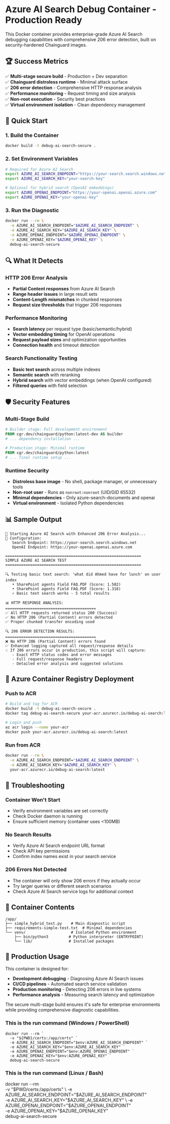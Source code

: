 # Azure AI Search Debug Container - Production Ready

This Docker container provides enterprise-grade Azure AI Search debugging capabilities with comprehensive 206 error detection, built on security-hardened Chainguard images.

## 🏆 Success Metrics

✅ **Multi-stage secure build** - Production + Dev separation  
✅ **Chainguard distroless runtime** - Minimal attack surface  
✅ **206 error detection** - Comprehensive HTTP response analysis  
✅ **Performance monitoring** - Request timing and size analysis  
✅ **Non-root execution** - Security best practices  
✅ **Virtual environment isolation** - Clean dependency management  

## 🔧 Quick Start

### 1. Build the Container
```bash
docker build -t debug-ai-search-secure .
```

### 2. Set Environment Variables
```bash
# Required for Azure AI Search
export AZURE_AI_SEARCH_ENDPOINT="https://your-search.search.windows.net"
export AZURE_AI_SEARCH_KEY="your-search-key"

# Optional for hybrid search (OpenAI embeddings)
export AZURE_OPENAI_ENDPOINT="https://your-openai.openai.azure.com"
export AZURE_OPENAI_KEY="your-openai-key"
```

### 3. Run the Diagnostic
```bash
docker run --rm \
  -e AZURE_AI_SEARCH_ENDPOINT="$AZURE_AI_SEARCH_ENDPOINT" \
  -e AZURE_AI_SEARCH_KEY="$AZURE_AI_SEARCH_KEY" \
  -e AZURE_OPENAI_ENDPOINT="$AZURE_OPENAI_ENDPOINT" \
  -e AZURE_OPENAI_KEY="$AZURE_OPENAI_KEY" \
  debug-ai-search-secure
```

## 🔍 What It Detects

### HTTP 206 Error Analysis
- **Partial Content responses** from Azure AI Search
- **Range header issues** in large result sets
- **Content-Length mismatches** in chunked responses
- **Request size thresholds** that trigger 206 responses

### Performance Monitoring
- **Search latency** per request type (basic/semantic/hybrid)
- **Vector embedding timing** for OpenAI operations
- **Request payload sizes** and optimization opportunities
- **Connection health** and timeout detection

### Search Functionality Testing
- **Basic text search** across multiple indexes
- **Semantic search** with reranking
- **Hybrid search** with vector embeddings (when OpenAI configured)
- **Filtered queries** with field selection

## 🛡️ Security Features

### Multi-Stage Build
```dockerfile
# Builder stage: Full development environment
FROM cgr.dev/chainguard/python:latest-dev AS builder
# ... dependency installation ...

# Production stage: Minimal runtime
FROM cgr.dev/chainguard/python:latest
# ... final runtime setup ...
```

### Runtime Security
- **Distroless base image** - No shell, package manager, or unnecessary tools
- **Non-root user** - Runs as `nonroot:nonroot` (UID/GID 65532)
- **Minimal dependencies** - Only azure-search-documents and openai
- **Virtual environment** - Isolated Python dependencies

## 📊 Sample Output

```
🔬 Starting Azure AI Search with Enhanced 206 Error Analysis...
🔧 Configuration:
   Search Endpoint: https://your-search.search.windows.net
   OpenAI Endpoint: https://your-openai.openai.azure.com

============================================================
SIMPLE AZURE AI SEARCH TEST
============================================================

🔍 Testing basic text search: 'what did Ahmed have for lunch' on user index
   • SharePoint agents Field FAQ.PDF (Score: 1.502)
   • SharePoint agents Field FAQ.PDF (Score: 1.318)
   ✓ Basic text search works - 5 total results

📊 HTTP RESPONSE ANALYSIS:
========================================
✅ All HTTP requests returned status 200 (Success)
✅ No HTTP 206 (Partial Content) errors detected
✅ Proper chunked transfer encoding used

🔍 206 ERROR DETECTION RESULTS:
========================================
❌ No HTTP 206 (Partial Content) errors found
✅ Enhanced logging captured all request/response details
💡 If 206 errors occur in production, this script will capture:
   - Exact HTTP status codes and error messages
   - Full request/response headers
   - Detailed error analysis and suggested solutions
```

## 🚀 Azure Container Registry Deployment

### Push to ACR
```bash
# Build and tag for ACR
docker build -t debug-ai-search-secure .
docker tag debug-ai-search-secure your-acr.azurecr.io/debug-ai-search:latest

# Login and push
az acr login --name your-acr
docker push your-acr.azurecr.io/debug-ai-search:latest
```

### Run from ACR
```bash
docker run --rm \
  -e AZURE_AI_SEARCH_ENDPOINT="$AZURE_AI_SEARCH_ENDPOINT" \
  -e AZURE_AI_SEARCH_KEY="$AZURE_AI_SEARCH_KEY" \
  your-acr.azurecr.io/debug-ai-search:latest
```

## 🔧 Troubleshooting

### Container Won't Start
- Verify environment variables are set correctly
- Check Docker daemon is running
- Ensure sufficient memory (container uses <100MB)

### No Search Results
- Verify Azure AI Search endpoint URL format
- Check API key permissions
- Confirm index names exist in your search service

### 206 Errors Not Detected
- The container will only show 206 errors if they actually occur
- Try larger queries or different search scenarios
- Check Azure AI Search service logs for additional context

## 📁 Container Contents

```
/app/
├── simple_hybrid_test.py    # Main diagnostic script
├── requirements-simple-test.txt  # Minimal dependencies
└── venv/                    # Isolated Python environment
    ├── bin/python3         # Python interpreter (ENTRYPOINT)
    └── lib/                # Installed packages
```

## 🎯 Production Usage

This container is designed for:
- **Development debugging** - Diagnosing Azure AI Search issues
- **CI/CD pipelines** - Automated search service validation
- **Production monitoring** - Detecting 206 errors in live systems
- **Performance analysis** - Measuring search latency and optimization

The secure multi-stage build ensures it's safe for enterprise environments while providing comprehensive diagnostic capabilities.

### This is the run command (Windows /  PowerShell)
```
docker run --rm `
  -v "${PWD}/certs:/app/certs" `
  -e AZURE_AI_SEARCH_ENDPOINT="$env:AZURE_AI_SEARCH_ENDPOINT" `
  -e AZURE_AI_SEARCH_KEY="$env:AZURE_AI_SEARCH_KEY" `
  -e AZURE_OPENAI_ENDPOINT="$env:AZURE_OPENAI_ENDPOINT" `
  -e AZURE_OPENAI_KEY="$env:AZURE_OPENAI_KEY" `
  debug-ai-search-secure
```

### This is the run command (Linux / Bash)
docker run --rm \
  -v "$PWD/certs:/app/certs" \
  -e AZURE_AI_SEARCH_ENDPOINT="$AZURE_AI_SEARCH_ENDPOINT" \
  -e AZURE_AI_SEARCH_KEY="$AZURE_AI_SEARCH_KEY" \
  -e AZURE_OPENAI_ENDPOINT="$AZURE_OPENAI_ENDPOINT" \
  -e AZURE_OPENAI_KEY="$AZURE_OPENAI_KEY" \
  debug-ai-search-secure
